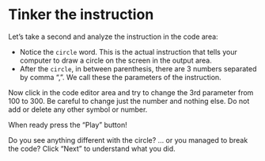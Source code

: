 # Tinker the instruction

Let’s take a second and analyze the instruction in the code area:

* Notice the `circle` word. This is the actual instruction that tells your computer to draw a circle on the screen in the output area.
* After the `circle`, in between parenthesis, there are 3 numbers separated by comma “,”. We call these the parameters of the instruction.

Now click in the code editor area and try to change the 3rd parameter from 100 to 300. Be careful to change just the number and nothing else. Do not add or delete any other symbol or number.

When ready press the “Play” button!

Do you see anything different with the circle? … or you managed to break the code? Click “Next” to understand what you did.
